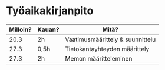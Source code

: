 # Työaikakirjanpito

| Milloin? | Kauan? | Mitä?                            |
| -------- | ------ | -------------------------------- |
| 20.3     | 2h     | Vaatimusmäärittely & suunnittelu |
| 27.3     | 0,5h   | Tietokantayhteyden määrittely    |
| 27.3     | 2h     | Memon määritteleminen            |
